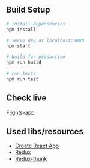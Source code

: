 ## Build Setup

``` bash
# install dependencies
npm install

# serve dev at localhost:3000
npm start

# build for production
npm run build

# run tests
npm run test
```

## Check live

[Flights-app](#0)

## Used libs/resources

* [Create React App](https://facebook.github.io/create-react-app/)
* [Redux](https://redux.js.org/)
* [Redux-thunk](https://github.com/reduxjs/redux-thunk)